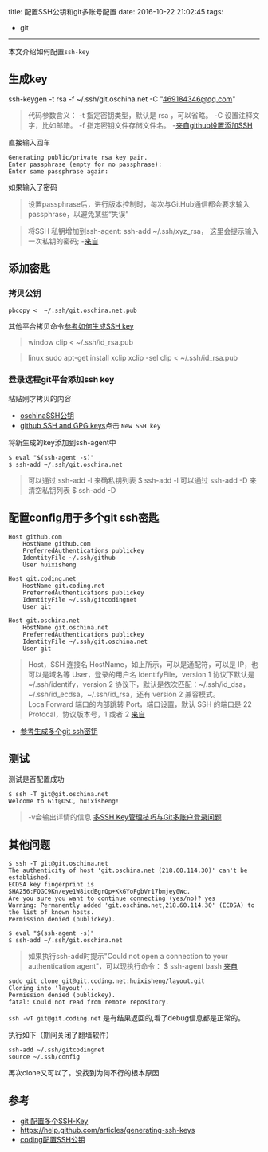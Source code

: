 title: 配置SSH公钥和git多账号配置
date: 2016-10-22 21:02:45
tags:
- git
---


本文介绍如何配置`ssh-key`

<!--more-->

## 生成key ##

ssh-keygen -t rsa -f ~/.ssh/git.oschina.net -C "469184346@qq.com"

>代码参数含义：
-t 指定密钥类型，默认是 rsa ，可以省略。
-C 设置注释文字，比如邮箱。
-f 指定密钥文件存储文件名。  -[来自github设置添加SSH](http://www.cnblogs.com/ayseeing/p/3572582.html)

直接输入回车

    Generating public/private rsa key pair.
    Enter passphrase (empty for no passphrase):
    Enter same passphrase again:

如果输入了密码

>设置passphrase后，进行版本控制时，每次与GitHub通信都会要求输入passphrase，以避免某些“失误”

>将SSH 私钥增加到ssh-agent: ssh-add ~/.ssh/xyz_rsa， 这里会提示输入一次私钥的密码; -[来自](http://www.jianshu.com/p/ddd3122cb351#)

## 添加密匙 ##

### 拷贝公钥 ###

    pbcopy <  ~/.ssh/git.oschina.net.pub

其他平台拷贝命令[参考如何生成SSH key](http://www.jianshu.com/p/31cbbbc5f9fa/)

>window
    clip < ~/.ssh/id_rsa.pub

>linux
    sudo apt-get install xclip
    xclip -sel clip < ~/.ssh/id_rsa.pub


### 登录远程git平台添加ssh key  ###

粘贴刚才拷贝的内容
- [oschinaSSH公钥](http://git.oschina.net/profile/sshkeys)
- [github SSH and GPG keys](https://github.com/settings/keys)点击 `New SSH key`

将新生成的key添加到ssh-agent中

    $ eval "$(ssh-agent -s)"
    $ ssh-add ~/.ssh/git.oschina.net



>可以通过 ssh-add -l 来确私钥列表
$ ssh-add -l
>可以通过 ssh-add -D 来清空私钥列表
$ ssh-add -D

## 配置config用于多个git ssh密匙 ##


    Host github.com
        HostName github.com
        PreferredAuthentications publickey
        IdentityFile ~/.ssh/github
        User huixisheng

    Host git.coding.net
        HostName git.coding.net
        PreferredAuthentications publickey
        IdentityFile ~/.ssh/gitcodingnet
        User git

    Host git.oschina.net
        HostName git.oschina.net
        PreferredAuthentications publickey
        IdentityFile ~/.ssh/git.oschina.net
        User git

>Host，SSH 连接名
HostName，如上所示，可以是通配符，可以是 IP，也可以是域名等
User，登录的用户名
IdentifyFile，version 1 协议下默认是 ~/.ssh/identify，version 2 协议下，默认是依次匹配：~/.ssh/id_dsa，~/.ssh/id_ecdsa，~/.ssh/id_rsa，还有 version 2 兼容模式。
LocalForward 端口的内部跳转
Port，端口设置，默认 SSH 的端口是 22
Protocal，协议版本号，1 或者 2
[来自](http://www.barretlee.com/blog/2016/03/09/config-in-ssh-after-troubling-git-connection/)

- [参考生成多个git ssh密钥](http://www.cnblogs.com/ayseeing/p/4445194.html)

## 测试 ##

测试是否配置成功

    $ ssh -T git@git.oschina.net
    Welcome to Git@OSC, huixisheng!

> -v会输出详情的信息 [多SSH Key管理技巧与Git多账户登录问题](http://www.barretlee.com/blog/2016/03/09/config-in-ssh-after-troubling-git-connection/)

## 其他问题 ##

    $ ssh -T git@git.oschina.net
    The authenticity of host 'git.oschina.net (218.60.114.30)' can't be established.
    ECDSA key fingerprint is SHA256:FQGC9Kn/eye1W8icdBgrQp+KkGYoFgbVr17bmjey0Wc.
    Are you sure you want to continue connecting (yes/no)? yes
    Warning: Permanently added 'git.oschina.net,218.60.114.30' (ECDSA) to the list of known hosts.
    Permission denied (publickey).

    $ eval "$(ssh-agent -s)"
    $ ssh-add ~/.ssh/git.oschina.net


>    如果执行ssh-add时提示"Could not open a connection to your authentication agent"，可以现执行命令：
    $ ssh-agent bash [来自](http://my.oschina.net/stefanzhlg/blog/529403)

```
sudo git clone git@git.coding.net:huixisheng/layout.git
Cloning into 'layout'...
Permission denied (publickey).
fatal: Could not read from remote repository.
```

`ssh -vT git@git.coding.net` 是有结果返回的,看了debug信息都是正常的。

执行如下（期间关闭了翻墙软件）
```
ssh-add ~/.ssh/gitcodingnet
source ~/.ssh/config
```
再次clone又可以了。没找到为何不行的根本原因


## 参考 ##
- [git 配置多个SSH-Key](http://my.oschina.net/stefanzhlg/blog/529403)
- https://help.github.com/articles/generating-ssh-keys
- [coding配置SSH公钥](https://coding.net/help/doc/git/ssh-key.html)


